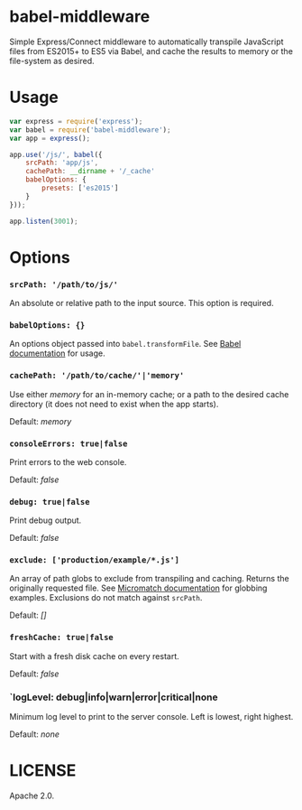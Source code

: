 babel-middleware
================

Simple Express/Connect middleware to automatically transpile JavaScript files
from ES2015+ to ES5 via Babel, and cache the results to memory or the
file-system as desired.

Usage
=====
```javascript
var express = require('express');
var babel = require('babel-middleware');
var app = express();

app.use('/js/', babel({
    srcPath: 'app/js',
    cachePath: __dirname + '/_cache'
    babelOptions: {
        presets: ['es2015']
    }
}));

app.listen(3001);
```

Options
=======

### `srcPath: '/path/to/js/'`
An absolute or relative path to the input source. This option is required.

### `babelOptions: {}`
An options object passed into `babel.transformFile`. See [Babel documentation](https://babeljs.io/docs/usage/options/) for usage.

### `cachePath: '/path/to/cache/'|'memory'`
Use either _memory_ for an in-memory cache; or a path to the desired cache directory (it does not need to exist when the app starts).

Default: _memory_

### `consoleErrors: true|false`
Print errors to the web console.

Default: _false_

### `debug: true|false`
Print debug output.

Default: _false_

### `exclude: ['production/example/*.js']`
An array of path globs to exclude from transpiling and caching. Returns the originally requested file. See [Micromatch documentation](https://www.npmjs.com/package/micromatch) for globbing examples. Exclusions do not match against `srcPath`.

Default: _[]_

### `freshCache: true|false`
Start with a fresh disk cache on every restart.

Default: _false_

### `logLevel: debug|info|warn|error|critical|none
Minimum log level to print to the server console.
Left is lowest, right highest.

Default: _none_

LICENSE
=======

Apache 2.0.
